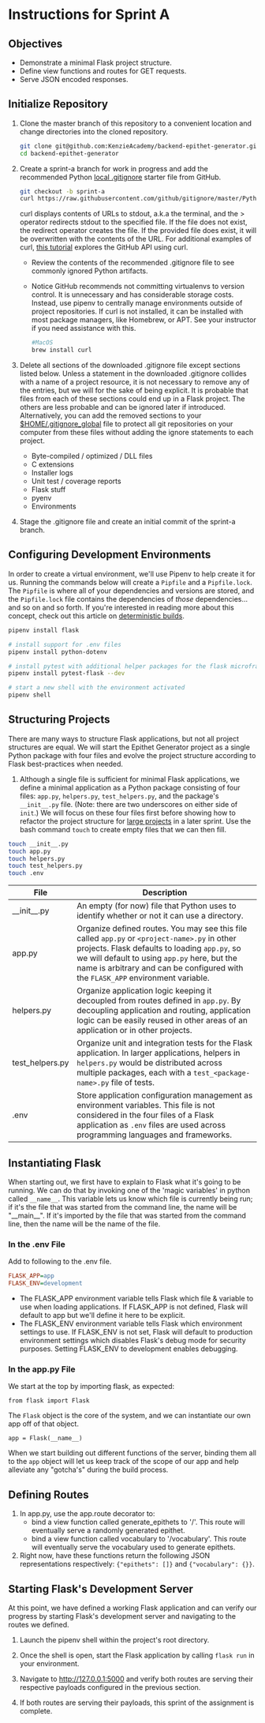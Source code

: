 # Instructions for Sprint A

## Objectives

- Demonstrate a minimal Flask project structure.
- Define view functions and routes for GET requests.
- Serve JSON encoded responses.

## Initialize Repository

1. Clone the master branch of this repository to a convenient location and change directories into the cloned repository.

    ```bash
    git clone git@github.com:KenzieAcademy/backend-epithet-generator.git
    cd backend-epithet-generator
    ```

2. Create a sprint-a branch for work in progress and add the recommended Python [local .gitignore](https://github.com/github/gitignore) starter file from GitHub.

    ```bash
    git checkout -b sprint-a
    curl https://raw.githubusercontent.com/github/gitignore/master/Python.gitignore > .gitignore
    ```

    curl displays contents of URLs to stdout, a.k.a the terminal, and the > operator redirects stdout to the specified file. If the file does not exist, the redirect operator creates the file. If the provided file does exist, it will be overwritten with the contents of the URL. For additional examples of curl, [this tutorial](https://gist.github.com/caspyin/2288960) explores the GitHub API using curl.
   - Review the contents of the recommended .gitignore file to see commonly ignored Python artifacts.
    - Notice GitHub recommends not committing virtualenvs to version control. It is unnecessary and has considerable storage costs. Instead, use pipenv to centrally manage environments outside of project repositories.
    If curl is not installed, it can be installed with most package managers, like Homebrew, or APT. See your instructor if you need assistance with this.

        ```bash
        #MacOS
        brew install curl
        ```

3. Delete all sections of the downloaded .gitignore file except sections listed below. Unless a statement in the downloaded .gitignore collides with a name of a project resource, it is not necessary to remove any of the entries, but we will for the sake of being explicit. It is probable that files from each of these sections could end up in a Flask project. The others are less probable and can be ignored later if introduced. Alternatively, you can add the removed sections to your [$HOME/.gitignore_global](https://help.github.com/articles/ignoring-files/) file to protect all git repositories on your computer from these files without adding the ignore statements to each
project.
   - Byte-compiled / optimized / DLL files
   - C extensions
   - Installer logs
   - Unit test / coverage reports
   - Flask stuff
   - pyenv
   - Environments

4. Stage the .gitignore file and create an initial commit of the sprint-a branch.

## Configuring Development Environments

In order to create a virtual environment, we'll use Pipenv to help create it for us. Running the commands below will create a `Pipfile` and a `Pipfile.lock`. The `Pipfile` is where all of your dependencies and versions are stored, and the `Pipfile.lock` file contains the dependencies of _those_ dependencies... and so on and so forth. If you're interested in reading more about this concept, check out this article on [deterministic builds](https://en.wikipedia.org/wiki/Reproducible_builds).

```bash
pipenv install flask

# install support for .env files
pipenv install python-dotenv

# install pytest with additional helper packages for the flask microframework
pipenv install pytest-flask --dev

# start a new shell with the environment activated
pipenv shell
```

## Structuring Projects

There are many ways to structure Flask applications, but not all project structures are equal. We will start the Epithet
Generator project as a single Python package with four files and evolve the project structure according to Flask best-practices when needed.

1. Although a single file is sufficient for minimal Flask applications, we define a minimal application as a
 Python package consisting of four files: `app.py`, `helpers.py`, `test_helpers.py`, and the package's `__init__.py` file. (Note: there are two underscores on either side of `init`.) We will focus on these four files first before showing how to refactor the project structure for
 [large projects](https://www.digitalocean.com/community/tutorials/how-to-structure-large-flask-applications) in a later sprint. Use the bash command `touch` to create empty files that we can then fill.

```bash
touch __init__.py
touch app.py
touch helpers.py
touch test_helpers.py
touch .env
```

|File|Description
|---|---|
\_\_init\_\_.py | An empty (for now) file that Python uses to identify whether or not it can use a directory.
app.py | Organize defined routes. You may see this file called `app.py` or `<project-name>.py` in other projects. Flask defaults to loading `app.py`, so we will default to using `app.py` here, but the name is arbitrary and can be configured with the `FLASK_APP` environment variable.
helpers.py | Organize application logic keeping it decoupled from routes defined in `app.py`. By decoupling application and routing, application logic can be easily reused in other areas of an application or in other projects.
test_helpers.py | Organize unit and integration tests for the Flask application. In larger applications, helpers in `helpers.py` would be distributed across multiple packages, each with a `test_<package-name>.py` file of tests.
.env| Store application configuration management as environment variables. This file is not considered in the four files of a Flask application as `.env` files are used across programming languages and frameworks.

## Instantiating Flask

When starting out, we first have to explain to Flask what it's going to be running. We can do that by invoking one of the 'magic variables' in python called `__name__`. This variable lets us know which file is currently being run; if it's the file that was started from the command line, the name will be "\_\_main\_\_". If it's imported by the file that was started from the command line, then the name will be the name of the file.

### In the .env File

Add to following to the .env file.

```ini
FLASK_APP=app
FLASK_ENV=development
```

- The FLASK_APP environment variable tells Flask which file & variable to use when loading applications. If FLASK_APP is not defined, Flask will default to app but we'll define it here to be explicit.
- The FLASK_ENV environment variable tells Flask which environment settings to use. If FLASK_ENV is not set, Flask will default to production environment settings which disables Flask's debug mode for security purposes. Setting FLASK_ENV to development enables debugging.

### In the app.py File

We start at the top by importing flask, as expected:

`from flask import Flask`

The `Flask` object is the core of the system, and we can instantiate our own app off of that object.

`app = Flask(__name__)`

When we start building out different functions of the server, binding them all to the `app` object will let us keep track of the scope of our app and help alleviate any "gotcha's" during the build process.

## Defining Routes

1. In app.py, use the app.route decorator to:
    - bind a view function called generate_epithets to '/'. This route will eventually serve a randomly generated epithet.
    - bind a view function called vocabulary to '/vocabulary'. This route will eventually serve the vocabulary used to generate epithets.
2. Right now, have these functions return the following JSON representations respectively: `{"epithets": []}` and `{"vocabulary": {}}`.

## Starting Flask's Development Server

At this point, we have defined a working Flask application and can verify our progress by starting Flask's development server and navigating to the routes we defined.

1. Launch the pipenv shell within the project's root directory.

2. Once the shell is open, start the Flask application by calling `flask run` in your environment.

3. Navigate to http://127.0.0.1:5000 and verify both routes are serving their respective payloads configured in the previous section.

4. If both routes are serving their payloads, this sprint of the assignment is complete.
